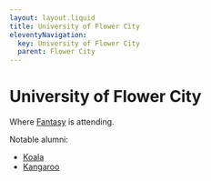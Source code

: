 ```yaml
---
layout: layout.liquid
title: University of Flower City
eleventyNavigation:
  key: University of Flower City
  parent: Flower City
---
```


# University of Flower City

Where [Fantasy](/characters/fantasy/) is attending.

Notable alumni:

- [Koala](/characters/koala/)
- [Kangaroo](/characters/kangaroo/)